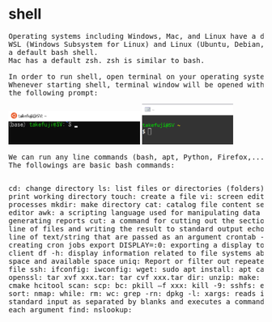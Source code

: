 # shell
<pre>
Operating systems including Windows, Mac, and Linux have a default shell.
WSL (Windows Subsystem for Linux) and Linux (Ubuntu, Debian,...) have 
a default bash shell.
Mac has a default zsh. zsh is similar to bash.

In order to run shell, open terminal on your operating system.
Whenever starting shell, terminal window will be opened with 
the following prompt:
</pre>
<img src='wsl.png' width=260 height=66>
<img src='cygwin.png' width=180 height=80>
<pre>
We can run any line commands (bash, apt, Python, Firefox,...).
The followings are basic bash commands:

cd: change directory
ls: list files or directories (folders)
pwd: print working directory
touch: create a file
vi: screen editor 
ps: print processes 
mkdir: make directory
cat: catalog file content
sed: stream editor
awk: a scripting language used for manipulating data and generating reports
cut: a command for cutting out the sections from each line of files and writing the result to standard output
echo: display line of text/string that are passed as an argument
crontab -e: an editor creating cron jobs
export DISPLAY=:0: exporting a display to remote client
df -h: display information related to file systems about total space and available space
uniq: Report or filter out repeated lines in a file
ssh:
ifconfig:
iwconfig:
wget:
sudo apt install:
apt cache search:
openssl:
tar xvf xxx.tar:
tar cvf xxx.tar dir:
unzip:
make:
top:
gcc:
cmake
hcitool scan:
scp:
bc:
pkill –f xxx:
kill -9:
sshfs:
expect:
ntp:
sort:
nmap:
while:
rm:
wc:
grep -rn:
dpkg -l:
xargs: reads items from standard input as separated by blanks and executes a command once for each argument
find:
nslookup:

